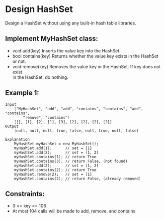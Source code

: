 # Design HashSet
Design a HashSet without using any built-in hash table libraries.

## Implement MyHashSet class:

* void add(key) Inserts the value key into the HashSet.
* bool contains(key) Returns whether the value key exists in the HashSet or not.
* void remove(key) Removes the value key in the HashSet. If key does not exist  
    in the HashSet, do nothing.

## Example 1:

    Input
        ["MyHashSet", "add", "add", "contains", "contains", "add", "contains", 
            "remove", "contains"]
        [[], [1], [2], [1], [3], [2], [2], [2], [2]]
    Output
        [null, null, null, true, false, null, true, null, false]
    
    Explanation
        MyHashSet myHashSet = new MyHashSet();
        myHashSet.add(1);      // set = [1]
        myHashSet.add(2);      // set = [1, 2]
        myHashSet.contains(1); // return True
        myHashSet.contains(3); // return False, (not found)
        myHashSet.add(2);      // set = [1, 2]
        myHashSet.contains(2); // return True
        myHashSet.remove(2);   // set = [1]
        myHashSet.contains(2); // return False, (already removed)
 
## Constraints:

* 0 <= key <= 106
* At most 104 calls will be made to add, remove, and contains.


